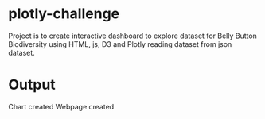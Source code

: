 # plotly-challenge
Project is to create interactive dashboard to explore dataset for Belly Button Biodiversity using HTML, js, D3 and Plotly reading dataset from json dataset.
# Output
Chart created
Webpage created
